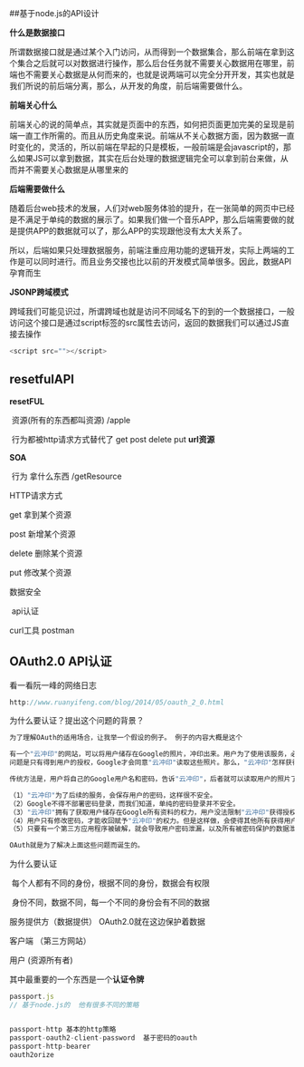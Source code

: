 ##基于node.js的API设计

**什么是数据接口**

​	所谓数据接口就是通过某个入门访问，从而得到一个数据集合，那么前端在拿到这个集合之后就可以对数据进行操作，那么后台任务就不需要关心数据用在哪里，前端也不需要关心数据是从何而来的，也就是说两端可以完全分开开发，其实也就是我们所说的前后端分离，那么，从开发的角度，前后端需要做什么。

**前端关心什么**

​	前端关心的说的简单点，其实就是页面中的东西，如何把页面更加完美的呈现是前端一直工作所需的。而且从历史角度来说。前端从不关心数据方面，因为数据一直时变化的，灵活的，所以前端在早起的只是模板，一般前端是会javascript的，那么如果JS可以拿到数据，其实在后台处理的数据逻辑完全可以拿到前台来做，从而并不需要关心数据是从哪里来的

**后端需要做什么**

​	随着后台web技术的发展，人们对web服务体验的提升，在一张简单的网页中已经是不满足于单纯的数据的展示了。如果我们做一个音乐APP，那么后端需要做的就是提供APP的数据就可以了，那么APP的实现跟他没有太大关系了。

​	所以，后端如果只处理数据服务，前端注重应用功能的逻辑开发，实际上两端的工作是可以同时进行。而且业务交接也比以前的开发模式简单很多。因此，数据API孕育而生

**JSONP跨域模式**

​	跨域我们可能见识过，所谓跨域也就是访问不同域名下的到的一个数据接口，一般访问这个接口是通过script标签的src属性去访问，返回的数据我们可以通过JS直接去操作

```js
<script src=""></script>
```

## resetfulAPI

**resetFUL**

​	资源(所有的东西都叫资源) 	/apple

​	行为都被http请求方式替代了 get post delete put  	**url资源**



**SOA**

​	行为 拿什么东西  /getResource

HTTP请求方式

get   拿到某个资源

post  新增某个资源

delete  删除某个资源

put  修改某个资源



数据安全

​	api认证

curl工具   postman



## OAuth2.0 API认证

看一看阮一峰的网络日志

```js
http://www.ruanyifeng.com/blog/2014/05/oauth_2_0.html
```

为什么要认证？提出这个问题的背景？

```js
为了理解OAuth的适用场合，让我举一个假设的例子。 例子的内容大概是这个

有一个"云冲印"的网站，可以将用户储存在Google的照片，冲印出来。用户为了使用该服务，必须让"云冲印"读取自己储存在Google上的照片。
问题是只有得到用户的授权，Google才会同意"云冲印"读取这些照片。那么，"云冲印"怎样获得用户的授权呢？

传统方法是，用户将自己的Google用户名和密码，告诉"云冲印"，后者就可以读取用户的照片了。这样的做法有以下几个严重的缺点。

（1）"云冲印"为了后续的服务，会保存用户的密码，这样很不安全。
（2）Google不得不部署密码登录，而我们知道，单纯的密码登录并不安全。
（3）"云冲印"拥有了获取用户储存在Google所有资料的权力，用户没法限制"云冲印"获得授权的范围和有效期。
（4）用户只有修改密码，才能收回赋予"云冲印"的权力。但是这样做，会使得其他所有获得用户授权的第三方应用程序全部失效。
（5）只要有一个第三方应用程序被破解，就会导致用户密码泄漏，以及所有被密码保护的数据泄漏。

OAuth就是为了解决上面这些问题而诞生的。
```



为什么要认证

​	每个人都有不同的身份，根据不同的身份，数据会有权限

​	身份不同，数据不同，每一个不同的身份会有不同的数据







服务提供方（数据提供）  OAuth2.0就在这边保护着数据



客户端 （第三方网站）



用户  (资源所有者)



其中最重要的一个东西是一个**认证令牌**





```js
passport.js
// 基于node.js的  他有很多不同的策略


passport-http 基本的http策略
passport-oauth2-client-password  基于密码的oauth
passport-http-bearer
oauth2orize
```
